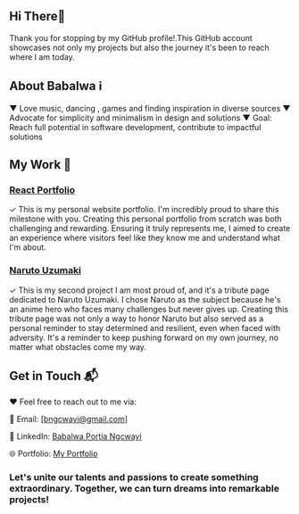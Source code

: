 ## Hi There👋

Thank you for stopping by my GitHub profile!.This GitHub account showcases not only my projects but also the journey it's been to reach where I am today.

## About Babalwa ℹ️
▼ Love music, dancing , games and  finding inspiration in diverse sources
▼ Advocate for simplicity and minimalism in design and solutions
▼ Goal: Reach full potential in software development, contribute to impactful solutions

## My Work 💼

### [React Portfolio](https://projectv4-51f3d.firebaseapp.com/)

✓ This is my personal website portfolio. I'm incredibly proud to share this milestone with you. Creating this personal portfolio from scratch was both challenging and rewarding. Ensuring it truly represents me, I aimed to create an experience where visitors feel like they know me and understand what I'm about.

### [Naruto Uzumaki](https://snazzy-froyo-38dcc6.netlify.app/)

✓ This is my second project I am most proud of, and it's a tribute page dedicated to Naruto Uzumaki. I chose Naruto as the subject because he's an anime hero who faces many challenges but never gives up. Creating this tribute page was not only a way to honor Naruto but also served as a personal reminder to stay determined and resilient, even when faced with adversity. It's a reminder to keep pushing forward on my own journey, no matter what obstacles come my way.

## Get in Touch 📬

❤ Feel free to reach out to me via:

📧 Email: [bngcwayi@gmail.com]

🔗 LinkedIn: [Babalwa Portia Ngcwayi](https://www.linkedin.com/in/https://www.linkedin.com/in/babalwa-portia-ngcwayi-24618264/)

🌐 Portfolio: [My Portfolio](https://projectv4-51f3d.firebaseapp.com)

### Let's unite our talents and passions to create something extraordinary. Together, we can turn dreams into remarkable projects!






